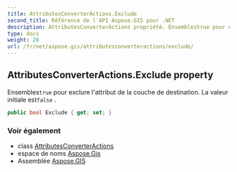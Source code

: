 ```yaml
---
title: AttributesConverterActions.Exclude
second_title: Référence de l'API Aspose.GIS pour .NET
description: AttributesConverterActions propriété. Ensemblestrue pour exclure lattribut de la couche de destination. La valeur initiale estfalse .
type: docs
weight: 20
url: /fr/net/aspose.gis/attributesconverteractions/exclude/
---
```

## AttributesConverterActions.Exclude property

Ensembles`true` pour exclure l'attribut de la couche de destination. La valeur initiale est`false` .

```csharp
public bool Exclude { get; set; }
```

### Voir également

* class [AttributesConverterActions](../)
* espace de noms [Aspose.Gis](../../attributesconverteractions/)
* Assemblée [Aspose.GIS](../../../)


